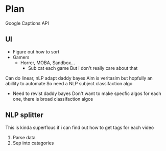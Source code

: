 # Plan

Google Captions API

## UI
- Figure out how to sort 
- Gamers
    - Horrer, MOBA, Sandbox...
        - Sub cat each game
But i don't really care about that 


Can do linear, nLP adapt daddy bayes
Aim is veritasim but hopfully an abillity to automate
So need a NLP subject classifaction algo
- Need to revist daddy bayes
    Don't want to make specfic algos for each one, there is broad classifaction algos
## NLP splitter 
This is kinda superflous if i can find out how to get tags for each video
1. Parse data 
2. Sep into catagories 


